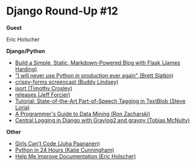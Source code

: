 # Django Round-Up #12

**Guest**

Eric Holscher

**Django/Python**

* [Build a Simple, Static, Markdown-Powered Blog with Flask (James Harding)](http://www.jamesharding.ca/posts/simple-static-markdown-blog-in-flask/)
* ["I will never use Python in production ever again" (Brett Slatkin)](http://www.onebigfluke.com/2013/09/i-will-never-use-python-in-production.html)
* [crispy-forms screencast (Buddy Lindsey)](https://godjango.com/29-crispy-forms/)
* [isort (Timothy Crosley)](https://github.com/timothycrosley/isort)
* [releases (Jeff Forcier)](https://github.com/bitprophet/releases)
* [Tutorial: State-of-the-Art Part-of-Speech Tagging in TextBlob (Steve Loria)](http://www.stevenloria.com/tutorial-state-of-the-art-part-of-speech-tagging-in-textblob/)
* [A Programmer's Guide to Data Mining (Ron Zacharski)](http://guidetodatamining.com/)
* [Central Logging in Django with Graylog2 and graypy (Tobias McNulty)](http://www.caktusgroup.com/blog/2013/09/18/central-logging-django-graylog2-and-graypy/)

**Other**

* [Girls Can't Code (Juha Paananen)](http://girlscantcode.blogspot.fi/2013/08/the-first-lesson.html)
* [Python in 24 Hours (Katie Cunningham)](http://www.amazon.com/Python-Hours-Yourself-Edition-ebook/dp/B00F4PSLYS/ref=tmm_kin_title_0)
* [Help Me Improve Documentation (Eric Holscher)](http://ericholscher.com/blog/2013/sep/25/help-me-improve-documentation/)